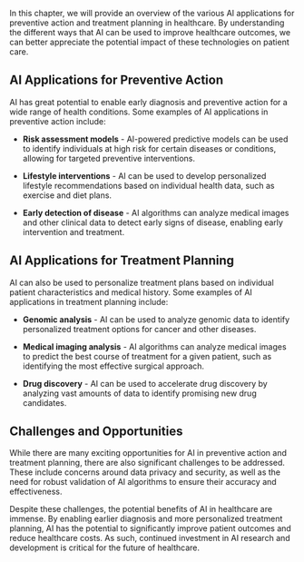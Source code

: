 
In this chapter, we will provide an overview of the various AI applications for preventive action and treatment planning in healthcare. By understanding the different ways that AI can be used to improve healthcare outcomes, we can better appreciate the potential impact of these technologies on patient care.

AI Applications for Preventive Action
-------------------------------------

AI has great potential to enable early diagnosis and preventive action for a wide range of health conditions. Some examples of AI applications in preventive action include:

* **Risk assessment models** - AI-powered predictive models can be used to identify individuals at high risk for certain diseases or conditions, allowing for targeted preventive interventions.

* **Lifestyle interventions** - AI can be used to develop personalized lifestyle recommendations based on individual health data, such as exercise and diet plans.

* **Early detection of disease** - AI algorithms can analyze medical images and other clinical data to detect early signs of disease, enabling early intervention and treatment.

AI Applications for Treatment Planning
--------------------------------------

AI can also be used to personalize treatment plans based on individual patient characteristics and medical history. Some examples of AI applications in treatment planning include:

* **Genomic analysis** - AI can be used to analyze genomic data to identify personalized treatment options for cancer and other diseases.

* **Medical imaging analysis** - AI algorithms can analyze medical images to predict the best course of treatment for a given patient, such as identifying the most effective surgical approach.

* **Drug discovery** - AI can be used to accelerate drug discovery by analyzing vast amounts of data to identify promising new drug candidates.

Challenges and Opportunities
----------------------------

While there are many exciting opportunities for AI in preventive action and treatment planning, there are also significant challenges to be addressed. These include concerns around data privacy and security, as well as the need for robust validation of AI algorithms to ensure their accuracy and effectiveness.

Despite these challenges, the potential benefits of AI in healthcare are immense. By enabling earlier diagnosis and more personalized treatment planning, AI has the potential to significantly improve patient outcomes and reduce healthcare costs. As such, continued investment in AI research and development is critical for the future of healthcare.
